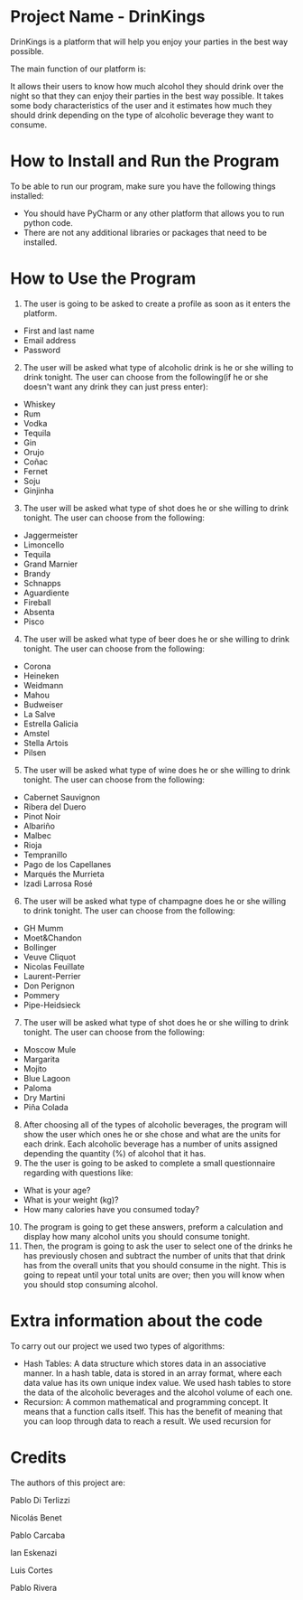 # Project Name - DrinKings
DrinKings is a platform that will help you enjoy your parties in the best way possible.

The main function of our platform is:

It allows their users to know how much alcohol they should drink over the night so that they can enjoy their parties in the best way possible. It takes some body characteristics of the user and it estimates how much they should drink depending on the type of alcoholic beverage they want to consume.

# How to Install and Run the Program
To be able to run our program, make sure you have the following things installed:
- You should have PyCharm or any other platform that allows you to run python code.
- There are not any additional libraries or packages that need to be installed.

# How to Use the Program
1. The user is going to be asked to create a profile as soon as it enters the platform.
- First and last name
- Email address
- Password
2. The user will be asked what type of alcoholic drink is he or she willing to drink tonight. The user can choose from the following(if he or she doesn't want any drink they can just press enter):
- Whiskey 
- Rum 
- Vodka 
- Tequila 
- Gin
- Orujo 
- Coñac 
- Fernet 
- Soju 
- Ginjinha
3. The user will be asked what type of shot does he or she willing to drink tonight. The user can choose from the following:
- Jaggermeister
- Limoncello
- Tequila
- Grand Marnier
- Brandy
- Schnapps
- Aguardiente 
- Fireball
- Absenta
- Pisco
4. The user will be asked what type of beer does he or she willing to drink tonight. The user can choose from the following:
- Corona
- Heineken
- Weidmann
- Mahou
- Budweiser
- La Salve
- Estrella Galicia
- Amstel
- Stella Artois
- Pilsen
5. The user will be asked what type of wine does he or she willing to drink tonight. The user can choose from the following:
- Cabernet Sauvignon
- Ribera del Duero
- Pinot Noir
- Albariño
- Malbec
- Rioja
- Tempranillo
- Pago de los Capellanes
- Marqués the Murrieta
- Izadi Larrosa Rosé
6. The user will be asked what type of champagne does he or she willing to drink tonight. The user can choose from the following:
- GH Mumm
- Moet&Chandon
- Bollinger
- Veuve Cliquot
- Nicolas Feuillate
- Laurent-Perrier
- Don Perignon
- Pommery
- Pipe-Heidsieck
7. The user will be asked what type of shot does he or she willing to drink tonight. The user can choose from the following:
- Moscow Mule
- Margarita
- Mojito
- Blue Lagoon
- Paloma
- Dry Martini
- Piña Colada
8. After choosing all of the types of alcoholic beverages, the program will show the user which ones he or she chose and what are the units for each drink. Each alcoholic beverage has a number of units assigned depending the quantity (%) of alcohol that it has.
9. The the user is going to be asked to complete a small questionnaire regarding with questions like:
- What is your age?
- What is your weight (kg)?
- How many calories have you consumed today?
10. The program is going to get these answers, preform a calculation and display how many alcohol units you should consume tonight. 
11. Then, the program is going to ask the user to select one of the drinks he has previously chosen and subtract the number of units that that drink has from the overall units that you should consume in the night. This is going to repeat until your total units are over; then you will know when you should stop consuming alcohol.
# Extra information about the code 
To carry out our project we used two types of algorithms:
- Hash Tables: A data structure which stores data in an associative manner. In a hash table, data is stored in an array format, where each data value has its own unique index value. We used hash tables to store the data of the alcoholic beverages and the alcohol volume of each one.
- Recursion: A common mathematical and programming concept. It means that a function calls itself. This has the benefit of meaning that you can loop through data to reach a result. We used recursion for
# Credits
The authors of this project are:

Pablo Di Terlizzi

Nicolás Benet

Pablo Carcaba

Ian Eskenazi

Luis Cortes

Pablo Rivera

